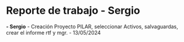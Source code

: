 # Reporte de trabajo - Sergio

**- Sergio** - Creación Proyecto PILAR, seleccionar Activos, salvaguardas, crear el informe rtf y mgr. - 13/05/2024
